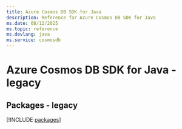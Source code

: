 ```yaml
---
title: Azure Cosmos DB SDK for Java
description: Reference for Azure Cosmos DB SDK for Java
ms.date: 08/12/2025
ms.topic: reference
ms.devlang: java
ms.service: cosmosdb
---
```

# Azure Cosmos DB SDK for Java - legacy
## Packages - legacy
[!INCLUDE [packages](cosmos-db-index.md)]